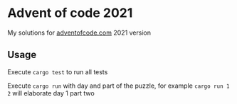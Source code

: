 # Advent of code 2021
My solutions for [adventofcode.com](https://adventofcode.com/2021) 2021 version

## Usage

Execute `cargo test` to run all tests

Execute `cargo run` with day and part of the puzzle, for example `cargo run 1 2` will elaborate day 1 part two 

